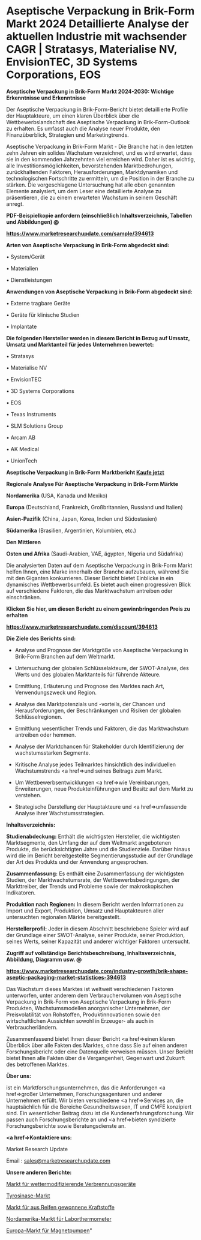 # Aseptische Verpackung in Brik-Form Markt 2024 Detaillierte Analyse der aktuellen Industrie mit wachsender CAGR | Stratasys, Materialise NV, EnvisionTEC, 3D Systems Corporations, EOS

<strong>Aseptische Verpackung in Brik-Form Markt 2024-2030: Wichtige Erkenntnisse und Erkenntnisse</strong>

Der Aseptische Verpackung in Brik-Form-Bericht bietet detaillierte Profile der Hauptakteure, um einen klaren Überblick über die Wettbewerbslandschaft des Aseptische Verpackung in Brik-Form-Outlook zu erhalten. Es umfasst auch die Analyse neuer Produkte, den Finanzüberblick, Strategien und Marketingtrends.

Aseptische Verpackung in Brik-Form Markt - Die Branche hat in den letzten zehn Jahren ein solides Wachstum verzeichnet, und es wird erwartet, dass sie in den kommenden Jahrzehnten viel erreichen wird. Daher ist es wichtig, alle Investitionsmöglichkeiten, bevorstehenden Marktbedrohungen, zurückhaltenden Faktoren, Herausforderungen, Marktdynamiken und technologischen Fortschritte zu ermitteln, um die Position in der Branche zu stärken. Die vorgeschlagene Untersuchung hat alle oben genannten Elemente analysiert, um dem Leser eine detaillierte Analyse zu präsentieren, die zu einem erwarteten Wachstum in seinem Geschäft anregt.



<strong><b>PDF-Beispielkopie anfordern (einschließlich Inhaltsverzeichnis, Tabellen und Abbildungen) @ </b></strong>

<strong><a href=https://www.marketresearchupdate.com/sample/394613>

<strong>https://www.marketresearchupdate.com/sample/394613</u></a></strong></strong>



<strong>Arten von Aseptische Verpackung in Brik-Form abgedeckt sind:</strong>

• System/Gerät

• Materialien

• Dienstleistungen



<strong>Anwendungen von Aseptische Verpackung in Brik-Form abgedeckt sind:</strong>

• Externe tragbare Geräte

• Geräte für klinische Studien

• Implantate



<strong>Die folgenden Hersteller werden in diesem Bericht in Bezug auf Umsatz, Umsatz und Marktanteil für jedes Unternehmen bewertet:</strong>

• Stratasys

• Materialise NV

• EnvisionTEC

• 3D Systems Corporations

• EOS

• Texas Instruments

• SLM Solutions Group

• Arcam AB

• AK Medical

• UnionTech



<strong>Aseptische Verpackung in Brik-Form Marktbericht <a href=https://www.marketresearchupdate.com/buynow/394613>Kaufe jetzt</a></strong>



<strong>Regionale Analyse Für Aseptische Verpackung in Brik-Form Märkte</strong>



<strong>Nordamerika</strong> (USA, Kanada und Mexiko)



<strong>Europa</strong> (Deutschland, Frankreich, Großbritannien, Russland und Italien)



<strong>Asien-Pazifik</strong> (China, Japan, Korea, Indien und Südostasien)



<strong>Südamerika</strong> (Brasilien, Argentinien, Kolumbien, etc.)



<strong>Den Mittleren</strong> 

<strong>Osten und Afrika</strong> (Saudi-Arabien, VAE, ägypten, Nigeria und Südafrika)

Die analysierten Daten auf dem Aseptische Verpackung in Brik-Form Markt helfen Ihnen, eine Marke innerhalb der Branche aufzubauen, während Sie mit den Giganten konkurrieren. Dieser Bericht bietet Einblicke in ein dynamisches Wettbewerbsumfeld. Es bietet auch einen progressiven Blick auf verschiedene Faktoren, die das Marktwachstum antreiben oder einschränken.



<strong>Klicken Sie hier, um diesen Bericht zu einem gewinnbringenden Preis zu erhalten
</strong>

<strong><a href=https://www.marketresearchupdate.com/discount/394613>https://www.marketresearchupdate.com/discount/394613</b></u></strong></a>



<strong>Die Ziele des Berichts sind:</strong>

- Analyse und Prognose der Marktgröße von Aseptische Verpackung in Brik-Form Branchen auf dem Weltmarkt.

- Untersuchung der globalen Schlüsselakteure, der SWOT-Analyse, des Werts und des globalen Marktanteils für führende Akteure.

- Ermittlung, Erläuterung und Prognose des Marktes nach Art, Verwendungszweck und Region.

- Analyse des Marktpotenzials und -vorteils, der Chancen und Herausforderungen, der Beschränkungen und Risiken der globalen Schlüsselregionen.

- Ermittlung wesentlicher Trends und Faktoren, die das Marktwachstum antreiben oder hemmen.

- Analyse der Marktchancen für Stakeholder durch Identifizierung der wachstumsstarken Segmente.

- Kritische Analyse jedes Teilmarktes hinsichtlich des individuellen Wachstumstrends <a href=>und</a> seines Beitrags zum Markt.

- Um Wettbewerbsentwicklungen <a href=>wie</a> Vereinbarungen, Erweiterungen, neue Produkteinführungen und Besitz auf dem Markt zu verstehen.

- Strategische Darstellung der Hauptakteure und <a href=>umfas</a>sende Analyse ihrer Wachstumsstrategien.



<strong>Inhaltsverzeichnis:</strong>



<strong>Studienabdeckung:</strong> Enthält die wichtigsten Hersteller, die wichtigsten Marktsegmente, den Umfang der auf dem Weltmarkt angebotenen Produkte, die berücksichtigten Jahre und die Studienziele. Darüber hinaus wird die im Bericht bereitgestellte Segmentierungsstudie auf der Grundlage der Art des Produkts und der Anwendung angesprochen.



<strong>Zusammenfassung:</strong> Es enthält eine Zusammenfassung der wichtigsten Studien, der Marktwachstumsrate, der Wettbewerbsbedingungen, der Markttreiber, der Trends und Probleme sowie der makroskopischen Indikatoren.



<strong>Produktion nach Regionen:</strong> In diesem Bericht werden Informationen zu Import und Export, Produktion, Umsatz und Hauptakteuren aller untersuchten regionalen Märkte bereitgestellt.



<strong>Herstellerprofil:</strong> Jeder in diesem Abschnitt beschriebene Spieler wird auf der Grundlage einer SWOT-Analyse, seiner Produkte, seiner Produktion, seines Werts, seiner Kapazität und anderer wichtiger Faktoren untersucht.



<strong><b>Zugriff auf vollständige Berichtsbeschreibung, Inhaltsverzeichnis, Abbildung, Diagramm usw. @ </b></strong>

<strong><a href=https://www.marketresearchupdate.com/industry-growth/brik-shape-aseptic-packaging-market-statistices-394613>https://www.marketresearchupdate.com/industry-growth/brik-shape-aseptic-packaging-market-statistices-394613</a></strong>

Das Wachstum dieses Marktes ist weltweit verschiedenen Faktoren unterworfen, unter anderem dem Verbrauchervolumen von Aseptische Verpackung in Brik-Form von Aseptische Verpackung in Brik-Form Produkten, Wachstumsmodellen anorganischer Unternehmen, der Preisvolatilität von Rohstoffen, Produktinnovationen sowie den wirtschaftlichen Aussichten sowohl in Erzeuger- als auch in Verbraucherländern.

Zusammenfassend bietet Ihnen dieser Bericht <a href=>einen</a> klaren Überblick über alle Fakten des Marktes, ohne dass Sie auf einen anderen Forschungsbericht oder eine Datenquelle verweisen müssen. Unser Bericht bietet Ihnen alle Fakten über die Vergangenheit, Gegenwart und Zukunft des betroffenen Marktes.



<strong>Über uns:</strong>

 ist ein Marktforschungsunternehmen, das die Anforderungen <a href=>großer</a> Unternehmen, Forschungsagenturen und anderer Unternehmen erfüllt. Wir bieten verschiedene <a href=>Services</a> an, die hauptsächlich für die Bereiche Gesundheitswesen, IT und CMFE konzipiert sind. Ein wesentlicher Beitrag dazu ist die Kundenerfahrungsforschung. Wir passen auch Forschungsberichte an und <a href=>bieten</a> syndizierte Forschungsberichte sowie Beratungsdienste an.



<strong><a href=>Kontaktiere uns:</a></strong>

Market Research Update

Email : sales@marketresearchupdate.com



<strong>Unsere anderen Berichte:</strong>

<a href=https://www.linkedin.com/pulse/weather-modification-combustion-equipment-market>Markt für wettermodifizierende Verbrennungsgeräte</a>

<a href=https://www.linkedin.com/pulse/tyrosinase-market-trends-2023-key-takeaways-from-our-latest>Tyrosinase-Markt</a>

<a href=https://www.linkedin.com/pulse/tire-derived-fuel-market-size-share-outlook-growth-prospects>Markt für aus Reifen gewonnene Kraftstoffe</a>

<a href=https://www.linkedin.com/pulse/north-america-laboratory-thermometers-market>Nordamerika-Markt für Laborthermometer</a>

<a href=https://www.linkedin.com/pulse/europe-magnetic-pump-market-2023-top-key-players-types>Europa-Markt für Magnetpumpen</a>"
